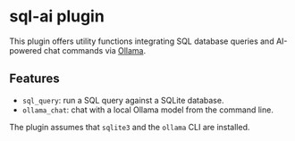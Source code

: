 # sql-ai plugin

This plugin offers utility functions integrating SQL database queries
and AI-powered chat commands via [Ollama](https://ollama.ai).

## Features
- `sql_query`: run a SQL query against a SQLite database.
- `ollama_chat`: chat with a local Ollama model from the command line.

The plugin assumes that `sqlite3` and the `ollama` CLI are installed.
